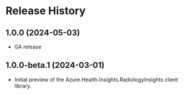 # Release History

## 1.0.0 (2024-05-03)

- GA release

## 1.0.0-beta.1 (2024-03-01)

- Initial preview of the Azure.Health.Insights.RadiologyInsights client library.
